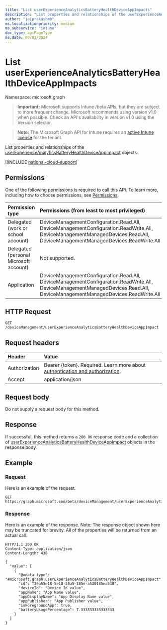 ```yaml
---
title: "List userExperienceAnalyticsBatteryHealthDeviceAppImpacts"
description: "List properties and relationships of the userExperienceAnalyticsBatteryHealthDeviceAppImpact objects."
author: "jaiprakashmb"
ms.localizationpriority: medium
ms.subservice: "intune"
doc_type: apiPageType
ms.date: 08/01/2024
---
```


# List userExperienceAnalyticsBatteryHealthDeviceAppImpacts

Namespace: microsoft.graph

> **Important:** Microsoft supports Intune /beta APIs, but they are subject to more frequent change. Microsoft recommends using version v1.0 when possible. Check an API's availability in version v1.0 using the Version selector.

> **Note:** The Microsoft Graph API for Intune requires an [active Intune license](https://go.microsoft.com/fwlink/?linkid=839381) for the tenant.

List properties and relationships of the [userExperienceAnalyticsBatteryHealthDeviceAppImpact](../resources/intune-devices-userexperienceanalyticsbatteryhealthdeviceappimpact.md) objects.

[!INCLUDE [national-cloud-support](../../includes/all-clouds.md)]

## Permissions
One of the following permissions is required to call this API. To learn more, including how to choose permissions, see [Permissions](/graph/permissions-reference).

|Permission type|Permissions (from least to most privileged)|
|:---|:---|
|Delegated (work or school account)|DeviceManagementConfiguration.Read.All, DeviceManagementConfiguration.ReadWrite.All, DeviceManagementManagedDevices.Read.All, DeviceManagementManagedDevices.ReadWrite.All|
|Delegated (personal Microsoft account)|Not supported.|
|Application|DeviceManagementConfiguration.Read.All, DeviceManagementConfiguration.ReadWrite.All, DeviceManagementManagedDevices.Read.All, DeviceManagementManagedDevices.ReadWrite.All|

## HTTP Request
<!-- {
  "blockType": "ignored"
}
-->
```http
GET /deviceManagement/userExperienceAnalyticsBatteryHealthDeviceAppImpact
```

## Request headers
|Header|Value|
|:---|:---|
|Authorization|Bearer {token}. Required. Learn more about [authentication and authorization](/graph/auth/auth-concepts).|
|Accept|application/json|

## Request body
Do not supply a request body for this method.

## Response
If successful, this method returns a `200 OK` response code and a collection of [userExperienceAnalyticsBatteryHealthDeviceAppImpact](../resources/intune-devices-userexperienceanalyticsbatteryhealthdeviceappimpact.md) objects in the response body.

## Example

### Request
Here is an example of the request.
```http
GET https://graph.microsoft.com/beta/deviceManagement/userExperienceAnalyticsBatteryHealthDeviceAppImpact
```

### Response
Here is an example of the response. Note: The response object shown here may be truncated for brevity. All of the properties will be returned from an actual call.
```http
HTTP/1.1 200 OK
Content-Type: application/json
Content-Length: 438

{
  "value": [
    {
      "@odata.type": "#microsoft.graph.userExperienceAnalyticsBatteryHealthDeviceAppImpact",
      "id": "30a55e18-5e18-30a5-185e-a530185ea530",
      "deviceId": "Device Id value",
      "appName": "App Name value",
      "appDisplayName": "App Display Name value",
      "appPublisher": "App Publisher value",
      "isForegroundApp": true,
      "batteryUsagePercentage": 7.333333333333333
    }
  ]
}
```
